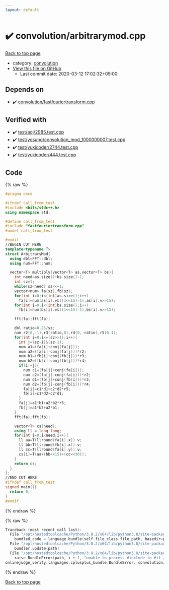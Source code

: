 ```yaml
---
layout: default
---
```


<!-- mathjax config similar to math.stackexchange -->
<script type="text/javascript" async
  src="https://cdnjs.cloudflare.com/ajax/libs/mathjax/2.7.5/MathJax.js?config=TeX-MML-AM_CHTML">
</script>
<script type="text/x-mathjax-config">
  MathJax.Hub.Config({
    TeX: { equationNumbers: { autoNumber: "AMS" }},
    tex2jax: {
      inlineMath: [ ['$','$'] ],
      processEscapes: true
    },
    "HTML-CSS": { matchFontHeight: false },
    displayAlign: "left",
    displayIndent: "2em"
  });
</script>

<script type="text/javascript" src="https://cdnjs.cloudflare.com/ajax/libs/jquery/3.4.1/jquery.min.js"></script>
<script src="https://cdn.jsdelivr.net/npm/jquery-balloon-js@1.1.2/jquery.balloon.min.js" integrity="sha256-ZEYs9VrgAeNuPvs15E39OsyOJaIkXEEt10fzxJ20+2I=" crossorigin="anonymous"></script>
<script type="text/javascript" src="../../assets/js/copy-button.js"></script>
<link rel="stylesheet" href="../../assets/css/copy-button.css" />


# :heavy_check_mark: convolution/arbitrarymod.cpp

<a href="../../index.html">Back to top page</a>

* category: <a href="../../index.html#a9595c1c24c33b16056d2ad07e71682d">convolution</a>
* <a href="{{ site.github.repository_url }}/blob/master/convolution/arbitrarymod.cpp">View this file on GitHub</a>
    - Last commit date: 2020-03-12 17:02:32+09:00




## Depends on

* :heavy_check_mark: <a href="fastfouriertransform.cpp.html">convolution/fastfouriertransform.cpp</a>


## Verified with

* :heavy_check_mark: <a href="../../verify/test/aoj/2985.test.cpp.html">test/aoj/2985.test.cpp</a>
* :heavy_check_mark: <a href="../../verify/test/yosupo/convolution_mod_1000000007.test.cpp.html">test/yosupo/convolution_mod_1000000007.test.cpp</a>
* :heavy_check_mark: <a href="../../verify/test/yukicoder/2744.test.cpp.html">test/yukicoder/2744.test.cpp</a>
* :heavy_check_mark: <a href="../../verify/test/yukicoder/444.test.cpp.html">test/yukicoder/444.test.cpp</a>


## Code

<a id="unbundled"></a>
{% raw %}
```cpp
#pragma once

#ifndef call_from_test
#include <bits/stdc++.h>
using namespace std;

#define call_from_test
#include "fastfouriertransform.cpp"
#undef call_from_test

#endif
//BEGIN CUT HERE
template<typename T>
struct ArbitraryMod{
  using dbl=FFT::dbl;
  using num=FFT::num;

  vector<T> multiply(vector<T> as,vector<T> bs){
    int need=as.size()+bs.size()-1;
    int sz=1;
    while(sz<need) sz<<=1;
    vector<num> fa(sz),fb(sz);
    for(int i=0;i<(int)as.size();i++)
      fa[i]=num(as[i].v&((1<<15)-1),as[i].v>>15);
    for(int i=0;i<(int)bs.size();i++)
      fb[i]=num(bs[i].v&((1<<15)-1),bs[i].v>>15);

    fft(fa);fft(fb);

    dbl ratio=0.25/sz;
    num r2(0,-1),r3(ratio,0),r4(0,-ratio),r5(0,1);
    for(int i=0;i<=(sz>>1);i++){
      int j=(sz-i)&(sz-1);
      num a1=(fa[i]+conj(fa[j]));
      num a2=(fa[i]-conj(fa[j]))*r2;
      num b1=(fb[i]+conj(fb[j]))*r3;
      num b2=(fb[i]-conj(fb[j]))*r4;
      if(i!=j){
        num c1=(fa[j]+conj(fa[i]));
        num c2=(fa[j]-conj(fa[i]))*r2;
        num d1=(fb[j]+conj(fb[i]))*r3;
        num d2=(fb[j]-conj(fb[i]))*r4;
        fa[i]=c1*d1+c2*d2*r5;
        fb[i]=c1*d2+c2*d1;
      }
      fa[j]=a1*b1+a2*b2*r5;
      fb[j]=a1*b2+a2*b1;
    }
    fft(fa);fft(fb);

    vector<T> cs(need);
    using ll = long long;
    for(int i=0;i<need;i++){
      ll aa=T(llround(fa[i].x)).v;
      ll bb=T(llround(fb[i].x)).v;
      ll cc=T(llround(fa[i].y)).v;
      cs[i]=T(aa+(bb<<15)+(cc<<30));
    }
    return cs;
  }
};
//END CUT HERE
#ifndef call_from_test
signed main(){
  return 0;
}
#endif

```
{% endraw %}

<a id="bundled"></a>
{% raw %}
```cpp
Traceback (most recent call last):
  File "/opt/hostedtoolcache/Python/3.8.2/x64/lib/python3.8/site-packages/onlinejudge_verify/docs.py", line 340, in write_contents
    bundled_code = language.bundle(self.file_class.file_path, basedir=pathlib.Path.cwd())
  File "/opt/hostedtoolcache/Python/3.8.2/x64/lib/python3.8/site-packages/onlinejudge_verify/languages/cplusplus.py", line 168, in bundle
    bundler.update(path)
  File "/opt/hostedtoolcache/Python/3.8.2/x64/lib/python3.8/site-packages/onlinejudge_verify/languages/cplusplus_bundle.py", line 281, in update
    raise BundleError(path, i + 1, "unable to process #include in #if / #ifdef / #ifndef other than include guards")
onlinejudge_verify.languages.cplusplus_bundle.BundleError: convolution/arbitrarymod.cpp: line 8: unable to process #include in #if / #ifdef / #ifndef other than include guards

```
{% endraw %}

<a href="../../index.html">Back to top page</a>

